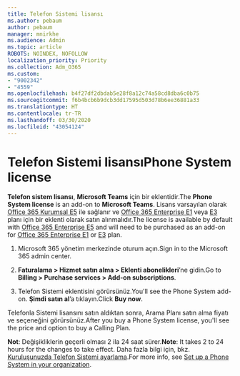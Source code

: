 ```yaml
---
title: Telefon Sistemi lisansı
ms.author: pebaum
author: pebaum
manager: mnirkhe
ms.audience: Admin
ms.topic: article
ROBOTS: NOINDEX, NOFOLLOW
localization_priority: Priority
ms.collection: Adm_O365
ms.custom:
- "9002342"
- "4559"
ms.openlocfilehash: b4f27df2dbdab5e28f8a12c74a58cd8dba6c0b75
ms.sourcegitcommit: f6b4bcb6b9dcb3dd17595d503d78b6ee36881a33
ms.translationtype: HT
ms.contentlocale: tr-TR
ms.lasthandoff: 03/30/2020
ms.locfileid: "43054124"
---
```

# <a name="phone-system-license"></a><span data-ttu-id="46857-102">Telefon Sistemi lisansı</span><span class="sxs-lookup"><span data-stu-id="46857-102">Phone System license</span></span>

<span data-ttu-id="46857-103">**Telefon sistem lisansı**, **Microsoft Teams** için bir eklentidir.</span><span class="sxs-lookup"><span data-stu-id="46857-103">The **Phone System license** is an add-on to **Microsoft Teams**.</span></span> <span data-ttu-id="46857-104">Lisans varsayılan olarak [Office 365 Kurumsal E5](https://www.microsoft.com/microsoft-365/business/office-365-enterprise-e5-business-software?rtc=1&activetab=pivot%3aoverviewtab) ile sağlanır ve [Office 365 Enterprise E1](https://products.office.com/business/office-365-enterprise-e1-business-software) veya [E3](https://products.office.com/business/office-365-enterprise-e3-business-software) planı için bir eklenti olarak satın alınmalıdır.</span><span class="sxs-lookup"><span data-stu-id="46857-104">The license is available by default with [Office 365 Enterprise E5](https://www.microsoft.com/microsoft-365/business/office-365-enterprise-e5-business-software?rtc=1&activetab=pivot%3aoverviewtab) and will need to be purchased as an add-on for [Office 365 Enterprise E1](https://products.office.com/business/office-365-enterprise-e1-business-software) or [E3](https://products.office.com/business/office-365-enterprise-e3-business-software) plan.</span></span>

1. <span data-ttu-id="46857-105">Microsoft 365 yönetim merkezinde oturum açın.</span><span class="sxs-lookup"><span data-stu-id="46857-105">Sign in to the Microsoft 365 admin center.</span></span>

2. <span data-ttu-id="46857-106">**Faturalama > Hizmet satın alma > Eklenti abonelikleri**’ne gidin.</span><span class="sxs-lookup"><span data-stu-id="46857-106">Go to **Billing > Purchase services > Add-on subscriptions**.</span></span> 

3. <span data-ttu-id="46857-107">Telefon Sistemi eklentisini görürsünüz.</span><span class="sxs-lookup"><span data-stu-id="46857-107">You'll see the Phone System add-on.</span></span> <span data-ttu-id="46857-108">**Şimdi satın al**’a tıklayın.</span><span class="sxs-lookup"><span data-stu-id="46857-108">Click **Buy now**.</span></span>

<span data-ttu-id="46857-109">Telefonla Sistemi lisansını satın aldıktan sonra, Arama Planı satın alma fiyatı ve seçeneğini görürsünüz.</span><span class="sxs-lookup"><span data-stu-id="46857-109">After you buy a Phone System license, you'll see the price and option to buy a Calling Plan.</span></span>

<span data-ttu-id="46857-110">**Not**: Değişikliklerin geçerli olması 2 ila 24 saat sürer.</span><span class="sxs-lookup"><span data-stu-id="46857-110">**Note**: It takes 2 to 24 hours for the changes to take effect.</span></span> <span data-ttu-id="46857-111">Daha fazla bilgi için, bkz. [Kuruluşunuzda Telefon Sistemi ayarlama](https://docs.microsoft.com/MicrosoftTeams/setting-up-your-phone-system).</span><span class="sxs-lookup"><span data-stu-id="46857-111">For more info, see [Set up a Phone System in your organization](https://docs.microsoft.com/MicrosoftTeams/setting-up-your-phone-system).</span></span> 

